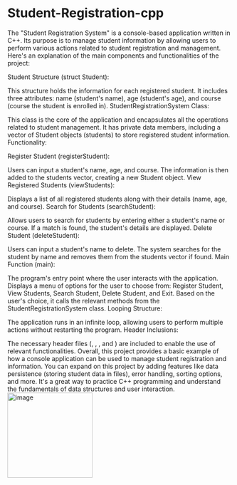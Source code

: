 # Student-Registration-cpp
 The "Student Registration System" is a console-based application written in C++. Its purpose is to manage student information by allowing users to perform various actions related to student registration and management. Here's an explanation of the main components and functionalities of the project:

Student Structure (struct Student):

This structure holds the information for each registered student.
It includes three attributes: name (student's name), age (student's age), and course (course the student is enrolled in).
StudentRegistrationSystem Class:

This class is the core of the application and encapsulates all the operations related to student management.
It has private data members, including a vector of Student objects (students) to store registered student information.
Functionality:

Register Student (registerStudent):

Users can input a student's name, age, and course.
The information is then added to the students vector, creating a new Student object.
View Registered Students (viewStudents):

Displays a list of all registered students along with their details (name, age, and course).
Search for Students (searchStudent):

Allows users to search for students by entering either a student's name or course.
If a match is found, the student's details are displayed.
Delete Student (deleteStudent):

Users can input a student's name to delete.
The system searches for the student by name and removes them from the students vector if found.
Main Function (main):

The program's entry point where the user interacts with the application.
Displays a menu of options for the user to choose from: Register Student, View Students, Search Student, Delete Student, and Exit.
Based on the user's choice, it calls the relevant methods from the StudentRegistrationSystem class.
Looping Structure:

The application runs in an infinite loop, allowing users to perform multiple actions without restarting the program.
Header Inclusions:

The necessary header files (<iostream>, <vector>, <string>, and <algorithm>) are included to enable the use of relevant functionalities.
Overall, this project provides a basic example of how a console application can be used to manage student registration and information. You can expand on this project by adding features like data persistence (storing student data in files), error handling, sorting options, and more. It's a great way to practice C++ programming and understand the fundamentals of data structures and user interaction.
<img width="191" alt="image" src="https://github.com/yusufbaig666/Student-Registration-cpp/assets/93441934/dc1591db-86a3-4673-9c87-c5a2d0f4147b">
